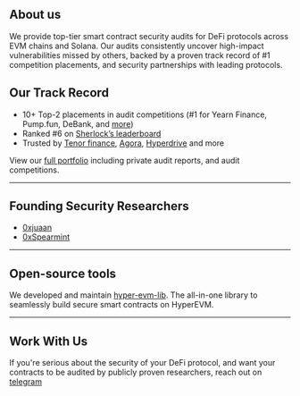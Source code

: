 ## About us
We provide top-tier smart contract security audits for DeFi protocols across EVM chains and Solana. Our audits consistently uncover high-impact vulnerabilities missed by others, backed by a proven track record of #1 competition placements, and security partnerships with leading protocols.

## Our Track Record

* 10+ Top-2 placements in audit competitions (#1 for Yearn Finance, Pump.fun, DeBank, and [more](https://github.com/ObsidianAudits/audits))
* Ranked #6 on [Sherlock’s leaderboard](https://audits.sherlock.xyz/leaderboards)
* Trusted by [Tenor finance](https://x.com/TenorFinance), [Agora](https://x.com/withAUSD), [Hyperdrive](https://x.com/hyperdrivedefi) and more

View our [full portfolio](https://github.com/ObsidianAudits/audits) including private audit reports, and audit competitions.

---

## Founding Security Researchers

* [0xjuaan](https://github.com/0xjuaan) 
* [0xSpearmint](https://github.com/0xSpearmint) 

---

## Open-source tools

We developed and maintain [hyper-evm-lib](https://github.com/hyperliquid-dev/hyper-evm-lib). The all-in-one library to seamlessly build secure smart contracts on HyperEVM.

---

## Work With Us
If you're serious about the security of your DeFi protocol, and want your contracts to be audited by publicly proven researchers, reach out on
[telegram](https://t.me/juan_sec)

